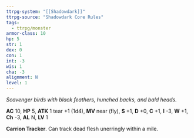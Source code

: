 ```yaml
---
ttrpg-system: "[[Shadowdark]]"
ttrpg-source: "Shadowdark Core Rules"
tags:
  - ttrpg/monster
armor-class: 10
hp: 5
str: 1
dex: 0
con: 1
int: -3
wis: 1
cha: -3
alignment: N
level: 1
---
```


_Scavenger birds with black feathers, hunched backs, and bald heads._

**AC** 10, **HP** 5, **ATK** 1 tear +1 (1d4), **MV** near (fly), **S** +1, **D** +0, **C** +1, **I** -3, **W** +1, **Ch** -3, **AL** N, **LV** 1

**Carrion Tracker**. Can track dead flesh unerringly within a mile.

